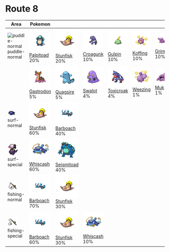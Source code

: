 # Route 8

| Area                                                                             | Pokemon                                                                                          | &nbsp;                                                                                             | &nbsp;                                                                                         | &nbsp;                                                                                          | &nbsp;                                                                                       | &nbsp;                                                                                     |
| -------------------------------------------------------------------------------- | ------------------------------------------------------------------------------------------------ | -------------------------------------------------------------------------------------------------- | ---------------------------------------------------------------------------------------------- | ----------------------------------------------------------------------------------------------- | -------------------------------------------------------------------------------------------- | ------------------------------------------------------------------------------------------ |
| ![puddle-normal](../../img/items/puddle-normal.png)<br/>puddle-normal<br/>       | ![palpitoad](../../img/pokemon/536.png) <br/>[Palpitoad](/blaze-black-wiki/pokemon/536) <br/>20% | ![stunfisk](../../img/pokemon/618.png) <br/>[Stunfisk](/blaze-black-wiki/pokemon/618) <br/>20%     | ![croagunk](../../img/pokemon/453.png) <br/>[Croagunk](/blaze-black-wiki/pokemon/453) <br/>10% | ![gulpin](../../img/pokemon/316.png) <br/>[Gulpin](/blaze-black-wiki/pokemon/316) <br/>10%      | ![koffing](../../img/pokemon/109.png) <br/>[Koffing](/blaze-black-wiki/pokemon/109) <br/>10% | ![grimer](../../img/pokemon/088.png) <br/>[Grimer](/blaze-black-wiki/pokemon/088) <br/>10% |
|                                                                                  | ![gastrodon](../../img/pokemon/423.png) <br/>[Gastrodon](/blaze-black-wiki/pokemon/423) <br/>5%  | ![quagsire](../../img/pokemon/195.png) <br/>[Quagsire](/blaze-black-wiki/pokemon/195) <br/>5%      | ![swalot](../../img/pokemon/317.png) <br/>[Swalot](/blaze-black-wiki/pokemon/317) <br/>4%      | ![toxicroak](../../img/pokemon/454.png) <br/>[Toxicroak](/blaze-black-wiki/pokemon/454) <br/>4% | ![weezing](../../img/pokemon/110.png) <br/>[Weezing](/blaze-black-wiki/pokemon/110) <br/>1%  | ![muk](../../img/pokemon/089.png) <br/>[Muk](/blaze-black-wiki/pokemon/089) <br/>1%        |
| ![surf-normal](../../img/items/surf-normal.png)<br/>surf-normal<br/>             | ![stunfisk](../../img/pokemon/618.png) <br/>[Stunfisk](/blaze-black-wiki/pokemon/618) <br/>60%   | ![barboach](../../img/pokemon/339.png) <br/>[Barboach](/blaze-black-wiki/pokemon/339) <br/>40%     |
| ![surf-special](../../img/items/surf-special.png)<br/>surf-special<br/>          | ![whiscash](../../img/pokemon/340.png) <br/>[Whiscash](/blaze-black-wiki/pokemon/340) <br/>60%   | ![seismitoad](../../img/pokemon/537.png) <br/>[Seismitoad](/blaze-black-wiki/pokemon/537) <br/>40% |
| ![fishing-normal](../../img/items/fishing-normal.png)<br/>fishing-normal<br/>    | ![barboach](../../img/pokemon/339.png) <br/>[Barboach](/blaze-black-wiki/pokemon/339) <br/>70%   | ![stunfisk](../../img/pokemon/618.png) <br/>[Stunfisk](/blaze-black-wiki/pokemon/618) <br/>30%     |
| ![fishing-special](../../img/items/fishing-special.png)<br/>fishing-special<br/> | ![barboach](../../img/pokemon/339.png) <br/>[Barboach](/blaze-black-wiki/pokemon/339) <br/>60%   | ![stunfisk](../../img/pokemon/618.png) <br/>[Stunfisk](/blaze-black-wiki/pokemon/618) <br/>30%     | ![whiscash](../../img/pokemon/340.png) <br/>[Whiscash](/blaze-black-wiki/pokemon/340) <br/>10% |